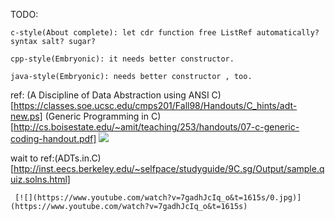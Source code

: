 TODO:

    c-style(About complete): let cdr function free ListRef automatically? syntax salt? sugar?

    cpp-style(Embryonic): it needs better constructor.

    java-style(Embryonic): needs better constructor , too.

ref: (A Discipline of Data Abstraction using ANSI C)[https://classes.soe.ucsc.edu/cmps201/Fall98/Handouts/C_hints/adt-new.ps]
     (Generic Programming in C)[http://cs.boisestate.edu/~amit/teaching/253/handouts/07-c-generic-coding-handout.pdf]
     [![](https://www.youtube.com/watch?v=TB7pZGFk5DY/0.jpg)](https://www.youtube.com/watch?v=TB7pZGFk5DY)

wait to ref:(ADTs.in.C)[http://inst.eecs.berkeley.edu/~selfpace/studyguide/9C.sg/Output/sample.quiz.solns.html]

     [![](https://www.youtube.com/watch?v=7gadhJcIq_o&t=1615s/0.jpg)](https://www.youtube.com/watch?v=7gadhJcIq_o&t=1615s)
